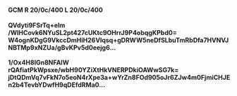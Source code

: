 #### GCM R 20/0c/400 L 20/0c/400
**QVdyti9FSrTq+elm**<br/>**/WlHCovk6NYuSL2pt427cUKtc9OHrrJ9P4obqgKPbd0=**<br/>**W4ognKDgG9VkccDmHiH26Vlqsq+gDRWW5neDfSLbuTmRbDfa7HVNVJNBTMp9xNZUa/gBvKPv5d0eejg6...**<br/><br/>
**1/Ox4H8lGn8NFAlW**<br/>**rQAfiatPkWpsxe/wbH90YZiXtHkVNERPDkiOAWwSG7k=**<br/>**jDtQDmVq7vFkN7o5eoN4rXpe3a+wYrZn8FOd905oJr6ZJw4m0FjmiCHJEn2b4TevbYDwfH9qDEfdRMa0...**